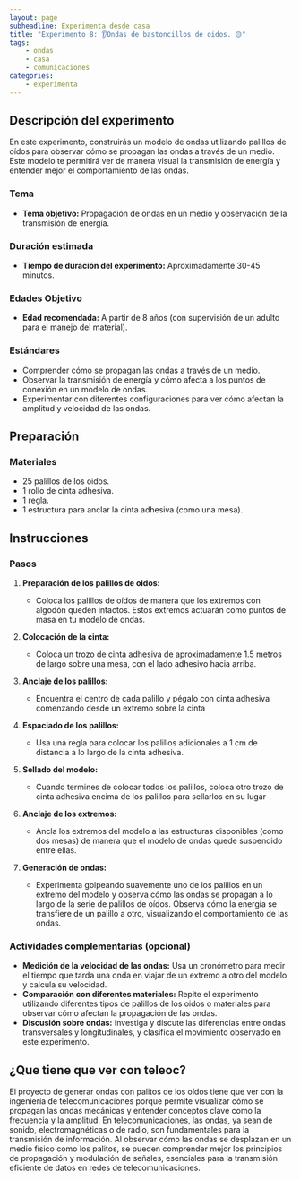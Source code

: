 ```yaml
---
layout: page
subheadline: Experimenta desde casa
title: "Experimento 8: 👂Ondas de bastoncillos de oidos. 🟡"
tags:
    - ondas
    - casa
    - comunicaciones 
categories:
    - experimenta
---
```


## Descripción del experimento

En este experimento, construirás un modelo de ondas utilizando palillos de oídos para observar cómo se propagan las ondas a través de un medio. Este modelo te permitirá ver de manera visual la transmisión de energía y entender mejor el comportamiento de las ondas.

### Tema

- **Tema objetivo:** Propagación de ondas en un medio y observación de la transmisión de energía.

### Duración estimada

- **Tiempo de duración del experimento:** Aproximadamente 30-45 minutos.

### Edades Objetivo

- **Edad recomendada:** A partir de 8 años (con supervisión de un adulto para el manejo del material).

### Estándares

- Comprender cómo se propagan las ondas a través de un medio.
- Observar la transmisión de energía y cómo afecta a los puntos de conexión en un modelo de ondas.
- Experimentar con diferentes configuraciones para ver cómo afectan la amplitud y velocidad de las ondas.

## Preparación

### Materiales

- 25 palillos de los oidos.
- 1 rollo de cinta adhesiva.
- 1 regla.
- 1 estructura para anclar la cinta adhesiva (como una mesa).

## Instrucciones

### Pasos

1. **Preparación de los palillos de oidos:**
   - Coloca los palillos de oídos de manera que los extremos con algodón queden intactos. Estos extremos actuarán como puntos de masa en tu modelo de ondas.

2. **Colocación de la cinta:**
   - Coloca un trozo de cinta adhesiva de aproximadamente 1.5 metros de largo sobre una mesa, con el lado adhesivo hacia arriba.

3. **Anclaje de los palillos:**
   - Encuentra el centro de cada palillo y pégalo con cinta adhesiva comenzando desde un extremo sobre la cinta

4. **Espaciado de los palillos:**
   - Usa una regla para colocar los palillos adicionales a 1 cm de distancia a lo largo de la cinta adhesiva.

5. **Sellado del modelo:**
   - Cuando termines de colocar todos los palillos, coloca otro trozo de cinta adhesiva encima de los palillos para sellarlos en su lugar

6. **Anclaje de los extremos:**
   - Ancla los extremos del modelo a las estructuras disponibles (como dos mesas) de manera que el modelo de ondas quede suspendido entre ellas.

7. **Generación de ondas:**
   - Experimenta golpeando suavemente uno de los palillos en un extremo del modelo y observa cómo las ondas se propagan a lo largo de la serie de palillos de oídos. Observa cómo la energía se transfiere de un palillo a otro, visualizando el comportamiento de las ondas.

### Actividades complementarias (opcional)

- **Medición de la velocidad de las ondas:** Usa un cronómetro para medir el tiempo que tarda una onda en viajar de un extremo a otro del modelo y calcula su velocidad.
- **Comparación con diferentes materiales:** Repite el experimento utilizando diferentes tipos de palillos de los oidos o materiales para observar cómo afectan la propagación de las ondas.
- **Discusión sobre ondas:** Investiga y discute las diferencias entre ondas transversales y longitudinales, y clasifica el movimiento observado en este experimento.


## ¿Que tiene que ver con teleoc?
El proyecto de generar ondas con palitos de los oídos tiene que ver con la ingeniería de telecomunicaciones porque permite visualizar cómo se propagan las ondas mecánicas y entender conceptos clave como la frecuencia y la amplitud. En telecomunicaciones, las ondas, ya sean de sonido, electromagnéticas o de radio, son fundamentales para la transmisión de información. Al observar cómo las ondas se desplazan en un medio físico como los palitos, se pueden comprender mejor los principios de propagación y modulación de señales, esenciales para la transmisión eficiente de datos en redes de telecomunicaciones.